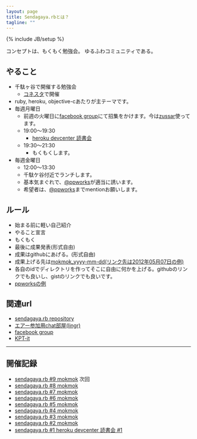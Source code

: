 ```yaml
---
layout: page
title: Sendagaya.rbとは？
tagline: ""
---
```

{% include JB/setup %}

コンセプトは、もくもく勉強会。
ゆるふわコミュニティである。

## やること
* 千駄ヶ谷で開催する勉強会
    * [コネスタ](http://www.connectstar.jp/)で開催
* ruby, heroku, objective-cあたりが主テーマです。
* 毎週月曜日
    * 前週の火曜日に[facebook group](https://www.facebook.com/groups/132324356892674/)にて招集をかけます。今は[zussar](http://www.zusaar.com/user/agZ6dXNhYXJyFQsSBFVzZXIiCzkwNTU4MDIwX3R3DA)使ってます。
    * 19:00〜19:30
        * [heroku devcenter 読書会](https://github.com/herokaijp/devcenter/wiki)
    * 19:30〜21:30
        * もくもくします。
* 毎週金曜日
    * 12:00〜13:30
    * 千駄ケ谷付近でランチします。
    * 基本気まぐれで、[@ppworks](http://twitter.com/#!/ppworks)が適当に誘います。
    * 希望者は、[@ppworks](http://twitter.com/#!/ppworks)までmentionお願いします。

## ルール
* 始まる前に軽い自己紹介
* やること宣言
* もくもく
* 最後に成果発表(形式自由)
* 成果はgithubにあげる。(形式自由)
* 成果上げる先は[mokmok_yyyy-mm-dd(リンク先は2012年05月07日の例)](https://github.com/sendagayarb/mokmok_2012-05-07)
* 各自のidでディレクトリを作ってそこに自由に何かを上げる。githubのリンクでも良いし、gistのリンクでも良いです。
* [ppworksの例](https://github.com/sendagayarb/mokmok_2012-05-07/blob/master/ppworks/history.md)


## 関連url
* [sendagaya.rb repository](http://github.com/sendagayarb)
* [エアー参加用chat部屋(lingr)](http://lingr.com/room/sendagayarb)
* [facebook group](https://www.facebook.com/groups/132324356892674/)
* [KPT-it](http://kpt-it.herokuapp.com/6ef3521b4e7396f956e574972947fba1)

---

## 開催記録
* [sendagaya.rb #9 mokmok](http://github.com/sendagayarb/mokmok_2012-06-25) 次回
* [sendagaya.rb #8 mokmok](http://github.com/sendagayarb/mokmok_2012-06-18)
* [sendagaya.rb #7 mokmok](http://github.com/sendagayarb/mokmok_2012-06-11)
* [sendagaya.rb #6 mokmok](http://github.com/sendagayarb/mokmok_2012-06-04)
* [sendagaya.rb #5 mokmok](http://github.com/sendagayarb/mokmok_2012-05-28)
* [sendagaya.rb #4 mokmok](http://github.com/sendagayarb/mokmok_2012-05-21)
* [sendagaya.rb #3 mokmok](http://github.com/sendagayarb/mokmok_2012-05-14)
* [sendagaya.rb #2 mokmok](http://github.com/sendagayarb/mokmok_2012-05-07)
* [sendagaya.rb #1 heroku devcenter 読書会 #1](https://github.com/sendagayarb/sendagayarb.github.com/wiki/20120502-Heroku-Devcenter-Reading)
